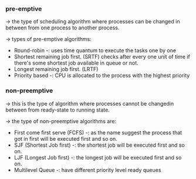 <h3> pre-emptive </h3>

-> the type of scheduling algorithm where processes can be changed in between from one process to another process.

-> types of pre-emptive algorithms:
- Round-robin -: uses time quantum to execute the tasks one by one 
- Shortest remaining job first. (SRTF) checks after every one unit of time if there's some shortest job available in queue or not. 
- Longest remaining job first. (LRTF)
- Priority based -: CPU is allocated to the process with the highest priority 

<h3> non-preemptive </h3>

-> this is the type of algorithm where processes cannot be changedin between from ready-state to running state.

-> the type of non-preemptive algorithms are:
- First come first serve (FCFS) -: as the name suggest the process that got in first will be executed first and so on.
- SJF (Shortest Job first) -: the shortest job will be executed first and so on.
- LJF (Longest Job first) -: the longest job will be executed first and so on.
- Multilevel Queue -: have different priority level ready queues
